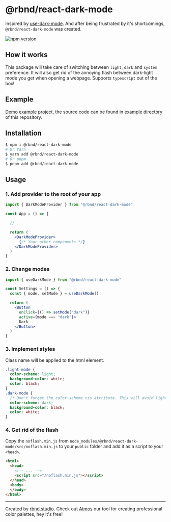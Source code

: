 # @rbnd/react-dark-mode

Inspired by [use-dark-mode](https://github.com/donavon/use-dark-mode). And after being frustrated by it's shortcomings, `@rbnd/react-dark-mode` was created.

[![npm version](https://badge.fury.io/js/@rbnd%2Freact-dark-mode.svg)](https://badge.fury.io/js/@rbnd%2Freact-dark-mode)

## How it works

This package will take care of switching between `light`, `dark` and `system` preference. It will also get rid of the annoying flash between dark-light mode you get when opening a webpage. Supports `typescript` out of the box!

## Example

[Demo example project](https://rbnd-react-dark-mode.netlify.app), the source code can be found in [example directory](https://github.com/RBND-studio/react-dark-mode/tree/master/example) of this repository.

## Installation

```bash
$ npm i @rbnd/react-dark-mode
# Or Yarn
$ yarn add @rbnd/react-dark-mode
# Or pnpm
$ pnpm add @rbnd/react-dark-mode

```

## Usage

### 1. Add provider to the root of your app

```jsx
import { DarkModeProvider } from "@rbnd/react-dark-mode"

const App = () => {

  // ...

  return (
    <DarkModeProvider>
      {/* Your other components */}
    </DarkModeProvider>
  )
}
```

### 2. Change modes

```jsx
import { useDarkMode } from "@rbnd/react-dark-mode"

const Settings = () => {
  const { mode, setMode } = useDarkMode()

  return (
    <Button
      onClick={() => setMode("dark")}
      active={mode === "dark"}>
      Dark
    </Button>
  )
}
```

### 3. Implement styles

Class name will be applied to the html element.

```css
.light-mode {
  color-scheme: light;
  background-color: white;
  color: black;
}
.dark-mode {
  /* Don't forget the color-scheme css attribute. This will avoid light scrollbars in dark mode. */
  color-scheme: dark;
  background-color: black;
  color: white;
}
```

### 4. Get rid of the flash

Copy the `noflash.min.js` from `node_modules/@rbnd/react-dark-mode/src/noflash.min.js` to your `public` folder and add it as a script to your `<head>`.

```html
<html>
  <head>
    <!-- ... -->
    <script src="/noflash.min.js"></script>
  </head>
  <body>
  </body>
</html>
```

---

Created by [rbnd.studio](https://rbnd.studio/). Check out [Atmos](https://atmos.style/) our tool for creating professional color palettes, hey it's free!